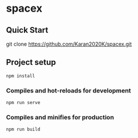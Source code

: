 # spacex

## Quick Start

git clone https://github.com/Karan2020K/spacex.git

## Project setup

```
npm install
```

### Compiles and hot-reloads for development

```
npm run serve
```

### Compiles and minifies for production

```
npm run build
```
